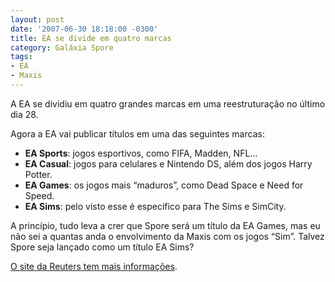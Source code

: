 ```yaml
---
layout: post
date: '2007-06-30 18:18:00 -0300'
title: EA se divide em quatro marcas
category: Galáxia Spore
tags:
- EA
- Maxis
---
```

A EA se dividiu em quatro grandes marcas em uma reestruturação no último dia 28.

Agora a EA vai publicar títulos em uma das seguintes marcas:

- **EA Sports**: jogos esportivos, como FIFA, Madden, NFL…
- **EA Casual**: jogos para celulares e Nintendo DS, além dos jogos Harry Potter.
- **EA Games**: os jogos mais “maduros”, como Dead Space e Need for Speed.
- **EA Sims**: pelo visto esse é específico para The Sims e SimCity.

A princípio, tudo leva a crer que Spore será um título da EA Games, mas eu não sei a quantas anda o envolvimento da Maxis com os jogos “Sim”. Talvez Spore seja lançado como um título EA Sims?

[O site da Reuters tem mais informações](http://www.reuters.com/article/consumerproducts-SP/idUSN1840696120070618).